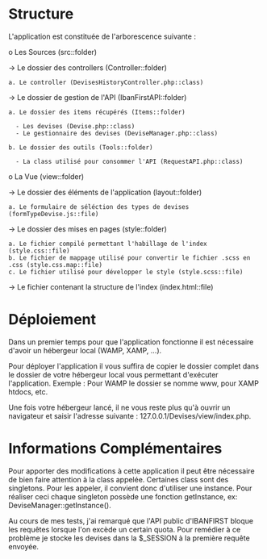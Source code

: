 # Structure

L'application est constituée de l'arborescence suivante :

o Les Sources (src::folder)

  -> Le dossier des controllers (Controller::folder)
  
    a. Le controller (DevisesHistoryController.php::class)
    
  -> Le dossier de gestion de l'API (IbanFirstAPI::folder)
  
    a. Le dossier des items récupérés (Items::folder)
    
      - Les devises (Devise.php::class)
      - Le gestionnaire des devises (DeviseManager.php::class)
      
    b. Le dossier des outils (Tools::folder)
    
      - La class utilisé pour consommer l'API (RequestAPI.php::class)

o La Vue (view::folder)

  -> Le dossier des éléments de l'application (layout::folder)
  
    a. Le formulaire de séléction des types de devises (formTypeDevise.js::file)
    
  -> Le dossier des mises en pages (style::folder)
  
    a. Le fichier compilé permettant l'habillage de l'index (style.css::file)
    b. Le fichier de mappage utilisé pour convertir le fichier .scss en .css (style.css.map::file)
    c. Le fichier utilisé pour développer le style (style.scss::file)
    
  -> Le fichier contenant la structure de l'index (index.html::file)

# Déploiement

Dans un premier temps pour que l'application fonctionne il est nécessaire d'avoir un hébergeur local (WAMP, XAMP, ...).

Pour déployer l'application il vous suffira de copier le dossier complet dans le dossier de votre hébergeur local vous permettant d'exécuter l'application.
Exemple : Pour WAMP le dossier se nomme www, pour XAMP htdocs, etc.

Une fois votre hébergeur lancé, il ne vous reste plus qu'à ouvrir un navigateur et saisir l'adresse suivante : 127.0.0.1/Devises/view/index.php.

# Informations Complémentaires

Pour apporter des modifications à cette application il peut être nécessaire de bien faire attention à la class appelée. Certaines class sont des singletons. Pour les appeler, il convient donc d'utiliser une instance. Pour réaliser ceci chaque singleton possède une fonction getInstance, ex: DeviseManager::getInstance(). 

Au cours de mes tests, j'ai remarqué que l'API public d'IBANFIRST bloque les requêtes lorsque l'on excède un certain quota.
Pour remédier à ce problème je stocke les devises dans la $_SESSION à la première requête envoyée.
